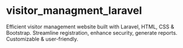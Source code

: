 # visitor_managment_laravel
Efficient visitor management website built with Laravel, HTML, CSS &amp; Bootstrap. Streamline registration, enhance security, generate reports. Customizable &amp; user-friendly.
